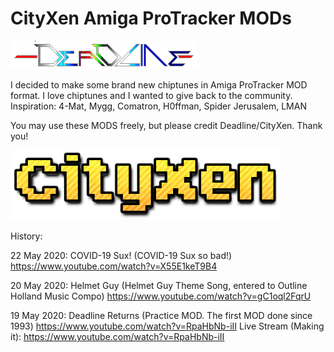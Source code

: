 # CityXen Amiga ProTracker MODs

![Deadline](https://github.com/cityxen/mods/raw/master/images/deadline97.png)

I decided to make some brand new chiptunes in Amiga ProTracker MOD format. I love chiptunes and I wanted to give back to the community. Inspiration: 4-Mat, Mygg, Comatron, H0ffman, 
Spider Jerusalem, LMAN

You may use these MODS freely, but please credit Deadline/CityXen. Thank you!

![CityXen](https://github.com/cityxen/mods/raw/master/images/cityxen3.png)

History:

22 May 2020: COVID-19 Sux!
  (COVID-19 Sux so bad!)
  https://www.youtube.com/watch?v=X55E1keT9B4

20 May 2020: Helmet Guy
  (Helmet Guy Theme Song, entered to Outline Holland Music Compo)
  https://www.youtube.com/watch?v=gC1oql2FqrU

19 May 2020: Deadline Returns
  (Practice MOD. The first MOD done since 1993)
  https://www.youtube.com/watch?v=RpaHbNb-iII
  Live Stream (Making it):
  https://www.youtube.com/watch?v=RpaHbNb-iII
